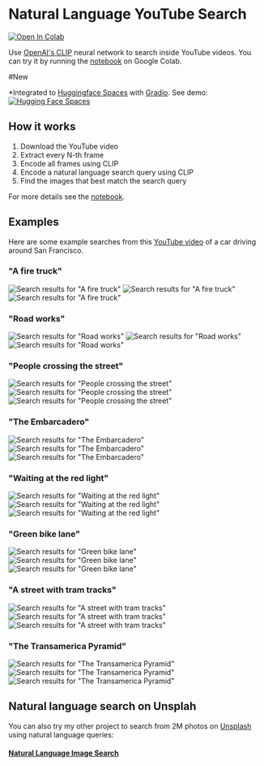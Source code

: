 # Natural Language YouTube Search

[![Open In Colab](https://colab.research.google.com/assets/colab-badge.svg)](https://colab.research.google.com/github/haltakov/natural-language-youtube-search/blob/main/natural-language-youtube-search.ipynb)

Use [OpenAI's CLIP](https://openai.com/blog/clip/) neural network to search inside YouTube videos. You can try it by running the [notebook](https://colab.research.google.com/github/haltakov/natural-language-youtube-search/blob/main/natural-language-youtube-search.ipynb) on Google Colab.

#New

*Integrated to [Huggingface Spaces](https://huggingface.co/spaces) with [Gradio](https://github.com/gradio-app/gradio). See demo: [![Hugging Face Spaces](https://img.shields.io/badge/%F0%9F%A4%97%20Hugging%20Face-Spaces-blue)](https://huggingface.co/spaces/akhaliq/Video_Search_CLIP)

## How it works

1. Download the YouTube video
2. Extract every N-th frame
3. Encode all frames using CLIP
4. Encode a natural language search query using CLIP
5. Find the images that best match the search query

For more details see the [notebook](https://colab.research.google.com/github/haltakov/natural-language-youtube-search/blob/main/natural-language-youtube-search.ipynb).

## Examples

Here are some example searches from this [YouTube video](https://www.youtube.com/watch?v=PGMu_Z89Ao8) of a car driving around San Francisco.

### "A fire truck"

![Search results for "A fire truck"](images/fire_truck_1.jpeg)
![Search results for "A fire truck"](images/fire_truck_2.jpeg)
![Search results for "A fire truck"](images/fire_truck_3.jpeg)

### "Road works"

![Search results for "Road works"](images/road_works_1.jpeg)
![Search results for "Road works"](images/road_works_2.jpeg)
![Search results for "Road works"](images/road_works_3.jpeg)

### "People crossing the street"

![Search results for "People crossing the street"](images/people_crossing_1.jpeg)
![Search results for "People crossing the street"](images/people_crossing_2.jpeg)
![Search results for "People crossing the street"](images/people_crossing_3.jpeg)

### "The Embarcadero"

![Search results for "The Embarcadero"](images/embarcadero_1.jpeg)
![Search results for "The Embarcadero"](images/embarcadero_2.jpeg)
![Search results for "The Embarcadero"](images/embarcadero_3.jpeg)

### "Waiting at the red light"

![Search results for "Waiting at the red light"](images/waiting_red_1.jpeg)
![Search results for "Waiting at the red light"](images/waiting_red_2.jpeg)
![Search results for "Waiting at the red light"](images/waiting_red_3.jpeg)

### "Green bike lane"

![Search results for "Green bike lane"](images/bike_lane_1.jpeg)
![Search results for "Green bike lane"](images/bike_lane_2.jpeg)
![Search results for "Green bike lane"](images/bike_lane_3.jpeg)

### "A street with tram tracks"

![Search results for "A street with tram tracks"](images/tram_tracks_1.jpeg)
![Search results for "A street with tram tracks"](images/tram_tracks_2.jpeg)
![Search results for "A street with tram tracks"](images/tram_tracks_3.jpeg)

### "The Transamerica Pyramid"

![Search results for "The Transamerica Pyramid"](images/transamerica_pyramid_1.jpeg)
![Search results for "The Transamerica Pyramid"](images/transamerica_pyramid_2.jpeg)
![Search results for "The Transamerica Pyramid"](images/transamerica_pyramid_3.jpeg)

## Natural language search on Unsplah

You can also try my other project to search from 2M photos on [Unsplash](https://unsplash.com/) using natural language queries:

#### [Natural Language Image Search](https://github.com/haltakov/natural-language-image-search)
